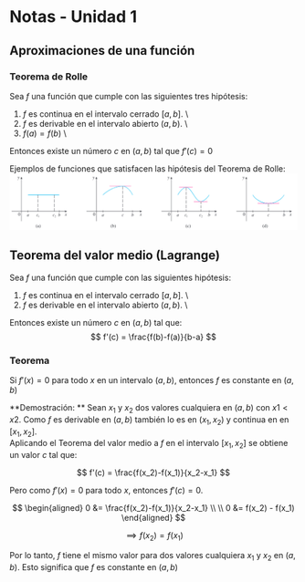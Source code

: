# Notas - Unidad 1

## Aproximaciones de una función

<!-- ![](images/title-image.png) -->

### Teorema de Rolle
Sea $f$ una función que cumple con las siguientes tres hipótesis:  

1. $f$ es continua en el intervalo cerrado $[a, b]$. \
2. $f$ es derivable en el intervalo abierto $(a, b)$. \
3. $f(a) = f(b)$ \

Entonces existe un número $c$ en $(a, b)$ tal que $f'(c) = 0$

Ejemplos de funciones que satisfacen las hipótesis del Teorema de Rolle:
![](images/rolle-examples.png)

## Teorema del valor medio (Lagrange)
Sea $f$ una función que cumple con las siguientes hipótesis:  

1. $f$ es continua en el intervalo cerrado $[a, b]$. \
2. $f$ es derivable en el intervalo abierto $(a, b)$. \

Entonces existe un número $c$ en $(a, b)$ tal que: 
$$
    f'(c) = \frac{f(b)-f(a)}{b-a}
$$

### Teorema
Si $f'(x) = 0$ para todo $x$ en un intervalo $(a, b)$, entonces $f$ es constante 
en $(a, b)$

**Demostración: **
Sean $x_1$ y $x_2$ dos valores cualquiera en $(a, b)$ con $x1 < x2$. Como $f$
es derivable en $(a, b)$ también lo es en $(x_1, x_2)$ y continua en en $[x_1, x_2]$.  
Aplicando el Teorema del valor medio a $f$ en el intervalo $[x_1, x_2]$ se obtiene 
un valor $c$ tal que:

$$
    f'(c) = \frac{f(x_2)-f(x_1)}{x_2-x_1}
$$


Pero como $f'(x) = 0$ para todo $x$, entonces $f'(c) = 0$.

$$
\begin{aligned}
    0 &= \frac{f(x_2)-f(x_1)}{x_2-x_1} \\ \\
    0 &= f(x_2) - f(x_1) 
\end{aligned}
$$

$$
    \implies f(x_2) = f(x_1)
$$

Por lo tanto, $f$ tiene el mismo valor para dos valores cualquiera $x_1$ y $x_2$ 
en $(a, b)$. Esto significa que $f$ es constante en $(a, b)$

